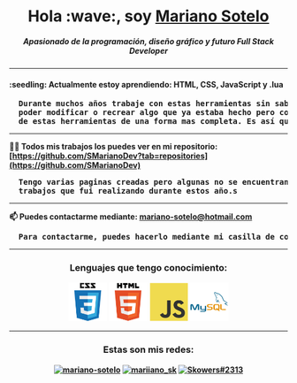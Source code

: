 <h1 align="center">Hola :wave:, soy <ins>Mariano Sotelo</ins></h1>

<h5 align="center">Apasionado de la programación, diseño gráfico y futuro Full Stack Developer</h5>
<hr/>
<h4>:seedling: Actualmente estoy aprendiendo: <b>HTML, CSS, JavaScript y .lua<b><br/></h4>
  <pre>
  Durante muchos años trabaje con estas herramientas sin saber completamente como funcionaban, siempre me las ingenie para 
  poder modificar o recrear algo que ya estaba hecho pero con el tiempo me decidí empezar a aprender un poco mas cada una
  de estas herramientas de una forma mas completa. Es así que me encuentro estudiando la carrera de Full Stack Developer. </pre>
 <hr/>  
   
:man_technologist: Todos mis trabajos los puedes ver en mi repositorio: [https://github.com/SMarianoDev?tab=repositories](https://github.com/SMarianoDev)<br/>
  <pre>
  Tengo varias paginas creadas pero algunas no se encuentran en mi repositorio. Tratare de ir actualizando con los 
  trabajos que fui realizando durante estos año.s</pre>
  <hr/>  
  
:mailbox: Puedes contactarme mediante: **mariano-sotelo@hotmail.com**
  <pre>
  Para contactarme, puedes hacerlo mediante mi casilla de correo, para tener un contacto mucho mas profesional y dedicado.</pre>
  <hr/>  
<h3 align="center">Lenguajes que tengo conocimiento:</h3>
<p align="center"> <img src="https://raw.githubusercontent.com/devicons/devicon/master/icons/css3/css3-original-wordmark.svg" alt="css3" width="70" height="70" title:"CSS3"/> <img src="https://raw.githubusercontent.com/devicons/devicon/master/icons/html5/html5-original-wordmark.svg" alt="html5" width="70" height="70" title:"HTML5"/> <img src="https://raw.githubusercontent.com/devicons/devicon/master/icons/javascript/javascript-original.svg" alt="javascript" width="70" height="70" title:"JavaScript"/> <img src="https://raw.githubusercontent.com/devicons/devicon/master/icons/mysql/mysql-original-wordmark.svg" alt="mysql" width="70" height="70" title:"MySql"/> </p>
   <hr/>  
  
<h3 align="center">Estas son mis redes:</h3>
<p align="center">
<a href="https://linkedin.com/in/mariano-sotelo" target="blank"><img align="center" src="https://raw.githubusercontent.com/rahuldkjain/github-profile-readme-generator/master/src/images/icons/Social/linked-in-alt.svg" alt="mariano-sotelo" height="30" width="40" /></a>
<a href="https://instagram.com/mariiano_sk" target="blank"><img align="center" src="https://raw.githubusercontent.com/rahuldkjain/github-profile-readme-generator/master/src/images/icons/Social/instagram.svg" alt="mariiano_sk" height="30" width="40" /></a>
<a href="https://discord.gg/Skowers#2313" target="blank"><img align="center" src="https://raw.githubusercontent.com/rahuldkjain/github-profile-readme-generator/master/src/images/icons/Social/discord.svg" alt="Skowers#2313" height="30" width="40" /></a>
</p>
